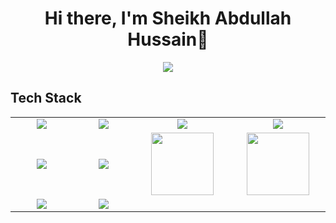 <body>
        <div align="center">
            <h1> Hi there, I'm Sheikh Abdullah Hussain👋 <a href="https://https://github.com/SheikhAbdullah1/"></h1>
        </div>
        <p align="center">
            <a href="https://https://github.com/SheikhAbdullah1/"><img src="https://readme-typing-svg.herokuapp.com/?lines=Fronted+and+Web+Developer;Gen+Ai+Chatbot+Developer&font=Roboto&size=26&duration=3500&pause=500&center=true&width=500&height=50&color=eab676"></a>
        <h2>Tech Stack</h2>
        <table width="100">
            <tr>
                <td align='center'>
                    <img src="https://firebasestorage.googleapis.com/v0/b/images-394d7.appspot.com/o/Html_logo.png?alt=media&token=fac7ed97-6ac4-4828-8db5-76a5a5ae7799">
                </td>
                <td align='center'>
                    <img src="https://firebasestorage.googleapis.com/v0/b/images-394d7.appspot.com/o/css_logo.png?alt=media&token=0c748291-09cc-417d-849b-fb3b5c46a767">
                </td>
                <td align='center'>
                    <img src="https://github.com/abranhe/programming-languages-logos/blob/master/src/javascript/javascript.svg">
                </td>
                <td align='center'>
                    <img src="https://firebasestorage.googleapis.com/v0/b/images-394d7.appspot.com/o/BS_logo.png?alt=media&token=92ca65a0-92a4-4c35-928e-e0b8232c2330">
                </td>
            </tr>
            <tr>
                <td align='center' width="200">
                    <img src="https://www.vectorlogo.zone/logos/reactjs/reactjs-ar21.svg">
                </td>
                <td align='center'>
                    <img src="https://firebasestorage.googleapis.com/v0/b/images-394d7.appspot.com/o/react_native_logo.png?alt=media&token=91bb96d5-8aa7-438c-87ec-490dfe64860a">
                </td>
               <td align='center' width="200">
                                <img src="https://firebasestorage.googleapis.com/v0/b/images-394d7.appspot.com/o/kommunicate-logo.png?alt=media&token=e2ea548f-bb79-4920-917d-0773f24cb583" width="100">
                        </td>
                       <td align='center' width="200">
                            <img src="https://www.svgrepo.com/show/353648/dialogflow.svg" width="100">
                                </td>
                </tr>
                <tr>   
                <td align='center' width="200">
                    <img src="https://firebasestorage.googleapis.com/v0/b/foodapp-lqii.appspot.com/o/internee.pk%20raphics%2Fopenai-chatgpt-logo-icon-free-png.webp?alt=media&token=7f1e7f67-d80a-4e04-9d39-c37007c3f547">
                </td>
                <td align='center' width="200">
                    <img src="https://firebasestorage.googleapis.com/v0/b/foodapp-lqii.appspot.com/o/internee.pk%20raphics%2Fgoogle-ai-gemini91216.logowik.com.webp?alt=media&token=2e4ad51e-4dec-4382-927b-0c2fdf5faa46">
                </td>
                </tr>
        </table>
        </p>
        <!-- <p align="center">
      <a href="https://www.linkedin.com/in/sheikhabdullah01/"><img src="https://firebasestorage.googleapis.com/v0/b/images-394d7.appspot.com/o/linkedin.svg?alt=media&token=07b54677-198f-4dcf-9210-e96c8541f382?style=flat&logo=Instagram&logoColor=white"/></a>
      <a href="mailto:abdullahhussain0501@gmail.com"><img src="https://firebasestorage.googleapis.com/v0/b/images-394d7.appspot.com/o/git.svg?alt=media&token=51db8319-8483-44fd-b37d-aea3e78f928c?style=flat&logo=Instagram&logoColor=white"/></a>
      <a href="https://www.instagram.com/hammad2980/"><img src="https://img.shields.io/badge/-@hammad2980-E4405F?style=flat&logo=Instagram&logoColor=white"/></a>
       </p> -->
        <!-- <br> -->
    </body>
